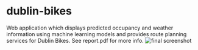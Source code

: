 # dublin-bikes
Web application which displays predicted occupancy and weather information using machine learning models and provides route planning
services for Dublin Bikes. See report.pdf for more info.
![final screenshot](https://user-images.githubusercontent.com/71187088/160667302-e1f2c1ad-5bca-4370-93a6-d6a9421e9512.png)
